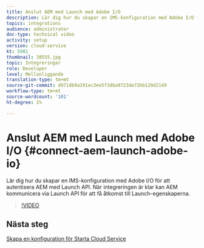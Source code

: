 ```yaml
---
title: Anslut AEM med Launch med Adobe I/O
description: Lär dig hur du skapar en IMS-konfiguration med Adobe I/O för att autentisera AEM med Launch API. När integreringen är klar kan AEM kommunicera via Launch API för att få åtkomst till Launch-egenskaperna.
topics: integrations
audience: administrator
doc-type: technical video
activity: setup
version: cloud-service
kt: 5981
thumbnail: 38555.jpg
topic: Integreringar
role: Developer
level: Mellanliggande
translation-type: tm+mt
source-git-commit: d9714b9a291ec3ee5f3dba9723de72bb120d2149
workflow-type: tm+mt
source-wordcount: '101'
ht-degree: 1%

---
```



# Anslut AEM med Launch med Adobe I/O {#connect-aem-launch-adobe-io}

Lär dig hur du skapar en IMS-konfiguration med Adobe I/O för att autentisera AEM med Launch API. När integreringen är klar kan AEM kommunicera via Launch API för att få åtkomst till Launch-egenskaperna.

>[!VIDEO](https://video.tv.adobe.com/v/38555?quality=12&learn=on)

## Nästa steg

[Skapa en konfiguration för Starta Cloud Service](create-launch-cloud-service.md)
